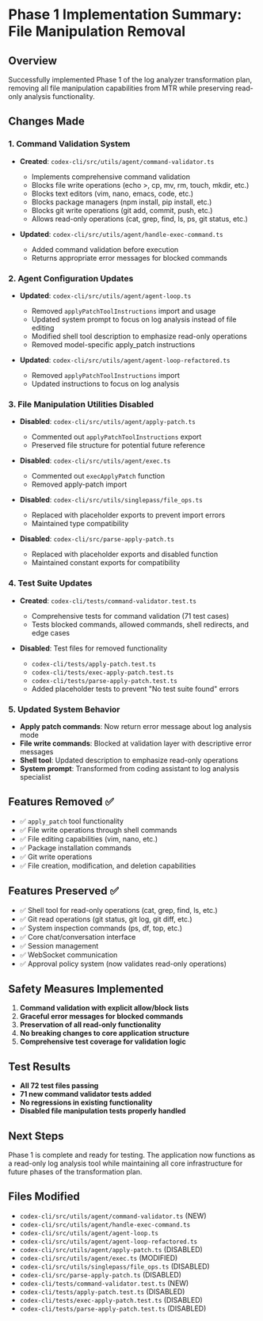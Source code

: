 # Phase 1 Implementation Summary: File Manipulation Removal

## Overview
Successfully implemented Phase 1 of the log analyzer transformation plan, removing all file manipulation capabilities from MTR while preserving read-only analysis functionality.

## Changes Made

### 1. Command Validation System
- **Created**: `codex-cli/src/utils/agent/command-validator.ts`
  - Implements comprehensive command validation
  - Blocks file write operations (echo >, cp, mv, rm, touch, mkdir, etc.)
  - Blocks text editors (vim, nano, emacs, code, etc.)
  - Blocks package managers (npm install, pip install, etc.)
  - Blocks git write operations (git add, commit, push, etc.)
  - Allows read-only operations (cat, grep, find, ls, ps, git status, etc.)

- **Updated**: `codex-cli/src/utils/agent/handle-exec-command.ts`
  - Added command validation before execution
  - Returns appropriate error messages for blocked commands

### 2. Agent Configuration Updates
- **Updated**: `codex-cli/src/utils/agent/agent-loop.ts`
  - Removed `applyPatchToolInstructions` import and usage
  - Updated system prompt to focus on log analysis instead of file editing
  - Modified shell tool description to emphasize read-only operations
  - Removed model-specific apply_patch instructions

- **Updated**: `codex-cli/src/utils/agent/agent-loop-refactored.ts`
  - Removed `applyPatchToolInstructions` import
  - Updated instructions to focus on log analysis

### 3. File Manipulation Utilities Disabled
- **Disabled**: `codex-cli/src/utils/agent/apply-patch.ts`
  - Commented out `applyPatchToolInstructions` export
  - Preserved file structure for potential future reference

- **Disabled**: `codex-cli/src/utils/agent/exec.ts`
  - Commented out `execApplyPatch` function
  - Removed apply-patch import

- **Disabled**: `codex-cli/src/utils/singlepass/file_ops.ts`
  - Replaced with placeholder exports to prevent import errors
  - Maintained type compatibility

- **Disabled**: `codex-cli/src/parse-apply-patch.ts`
  - Replaced with placeholder exports and disabled function
  - Maintained constant exports for compatibility

### 4. Test Suite Updates
- **Created**: `codex-cli/tests/command-validator.test.ts`
  - Comprehensive tests for command validation (71 test cases)
  - Tests blocked commands, allowed commands, shell redirects, and edge cases

- **Disabled**: Test files for removed functionality
  - `codex-cli/tests/apply-patch.test.ts`
  - `codex-cli/tests/exec-apply-patch.test.ts`
  - `codex-cli/tests/parse-apply-patch.test.ts`
  - Added placeholder tests to prevent "No test suite found" errors

### 5. Updated System Behavior
- **Apply patch commands**: Now return error message about log analysis mode
- **File write commands**: Blocked at validation layer with descriptive error messages
- **Shell tool**: Updated description to emphasize read-only operations
- **System prompt**: Transformed from coding assistant to log analysis specialist

## Features Removed ✅
- ✅ `apply_patch` tool functionality
- ✅ File write operations through shell commands
- ✅ File editing capabilities (vim, nano, etc.)
- ✅ Package installation commands
- ✅ Git write operations
- ✅ File creation, modification, and deletion capabilities

## Features Preserved ✅
- ✅ Shell tool for read-only operations (cat, grep, find, ls, etc.)
- ✅ Git read operations (git status, git log, git diff, etc.)
- ✅ System inspection commands (ps, df, top, etc.)
- ✅ Core chat/conversation interface
- ✅ Session management
- ✅ WebSocket communication
- ✅ Approval policy system (now validates read-only operations)

## Safety Measures Implemented
1. **Command validation with explicit allow/block lists**
2. **Graceful error messages for blocked commands**
3. **Preservation of all read-only functionality**
4. **No breaking changes to core application structure**
5. **Comprehensive test coverage for validation logic**

## Test Results
- **All 72 test files passing**
- **71 new command validator tests added**
- **No regressions in existing functionality**
- **Disabled file manipulation tests properly handled**

## Next Steps
Phase 1 is complete and ready for testing. The application now functions as a read-only log analysis tool while maintaining all core infrastructure for future phases of the transformation plan.

## Files Modified
- `codex-cli/src/utils/agent/command-validator.ts` (NEW)
- `codex-cli/src/utils/agent/handle-exec-command.ts`
- `codex-cli/src/utils/agent/agent-loop.ts`
- `codex-cli/src/utils/agent/agent-loop-refactored.ts`
- `codex-cli/src/utils/agent/apply-patch.ts` (DISABLED)
- `codex-cli/src/utils/agent/exec.ts` (MODIFIED)
- `codex-cli/src/utils/singlepass/file_ops.ts` (DISABLED)
- `codex-cli/src/parse-apply-patch.ts` (DISABLED)
- `codex-cli/tests/command-validator.test.ts` (NEW)
- `codex-cli/tests/apply-patch.test.ts` (DISABLED)
- `codex-cli/tests/exec-apply-patch.test.ts` (DISABLED)
- `codex-cli/tests/parse-apply-patch.test.ts` (DISABLED)
